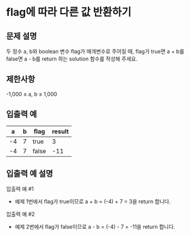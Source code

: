 # flag에 따라 다른 값 반환하기
## 문제 설명
두 정수 a, b와 boolean 변수 flag가 매개변수로 주어질 때, flag가 true면 a + b를 false면 a - b를 return 하는 solution 함수를 작성해 주세요.

## 제한사항
-1,000 ≤ a, b ≤ 1,000

## 입출력 예
|a|b|flag|result|
|--|--|---|--|
|-4|7|true|3|
|-4|7|false|-11|

## 입출력 예 설명
입출력 예 #1
- 예제 1번에서 flag가 true이므로 a + b = (-4) + 7 = 3을 return 합니다.

입출력 예 #2
- 예제 2번에서 flag가 false이므로 a - b = (-4) - 7 = -11을 return 합니다.
